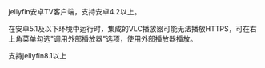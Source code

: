 jellyfin安卓TV客户端，支持安卓4.2以上。

在安卓5.1及以下环境中运行时，集成的VLC播放器可能无法播放HTTPS，可在右上角菜单勾选"调用外部播放器"选项，使用外部播放器播放。

支持jellyfin8.1以上
